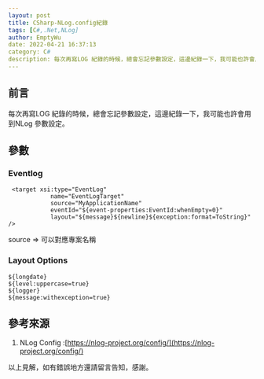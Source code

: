```yaml
---
layout: post
title: CSharp-NLog.config紀錄
tags: [C#,.Net,NLog]
author: EmptyWu
date: 2022-04-21 16:37:13
category: C#
description: 每次再寫LOG 紀錄的時候，總會忘記參數設定，這邊紀錄一下，我可能也許會用到NLog 參數設定。
---
```


## 前言
每次再寫LOG 紀錄的時候，總會忘記參數設定，這邊紀錄一下，我可能也許會用到NLog 參數設定。

## 參數

### Eventlog
```
 <target xsi:type="EventLog"
            name="EventLogTarget"
            source="MyApplicationName"
            eventId="${event-properties:EventId:whenEmpty=0}"
            layout="${message}${newline}${exception:format=ToString}" />
```
source => 可以對應專案名稱

### Layout Options
```
${longdate}
${level:uppercase=true}
${logger}
${message:withexception=true}
``` 

<!--more-->



## 參考來源
1. NLog Config :[https://nlog-project.org/config/](https://nlog-project.org/config/)

以上見解，如有錯誤地方還請留言告知，感謝。